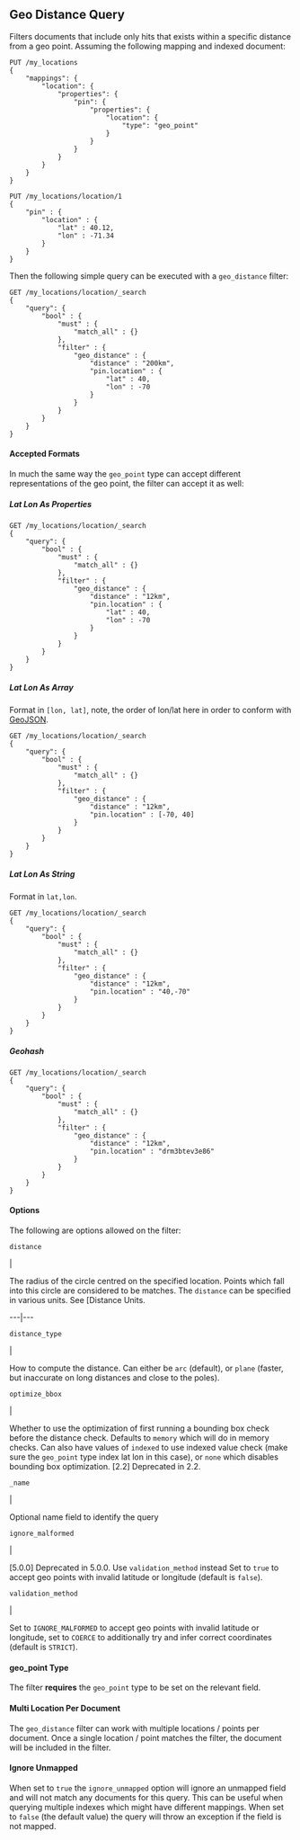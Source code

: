 ## Geo Distance Query

Filters documents that include only hits that exists within a specific distance from a geo point. Assuming the following mapping and indexed document:
    
    
    PUT /my_locations
    {
        "mappings": {
            "location": {
                "properties": {
                    "pin": {
                        "properties": {
                            "location": {
                                "type": "geo_point"
                            }
                        }
                    }
                }
            }
        }
    }
    
    PUT /my_locations/location/1
    {
        "pin" : {
            "location" : {
                "lat" : 40.12,
                "lon" : -71.34
            }
        }
    }

Then the following simple query can be executed with a `geo_distance` filter:
    
    
    GET /my_locations/location/_search
    {
        "query": {
            "bool" : {
                "must" : {
                    "match_all" : {}
                },
                "filter" : {
                    "geo_distance" : {
                        "distance" : "200km",
                        "pin.location" : {
                            "lat" : 40,
                            "lon" : -70
                        }
                    }
                }
            }
        }
    }

#### Accepted Formats

In much the same way the `geo_point` type can accept different representations of the geo point, the filter can accept it as well:

##### Lat Lon As Properties
    
    
    GET /my_locations/location/_search
    {
        "query": {
            "bool" : {
                "must" : {
                    "match_all" : {}
                },
                "filter" : {
                    "geo_distance" : {
                        "distance" : "12km",
                        "pin.location" : {
                            "lat" : 40,
                            "lon" : -70
                        }
                    }
                }
            }
        }
    }

##### Lat Lon As Array

Format in `[lon, lat]`, note, the order of lon/lat here in order to conform with [GeoJSON](http://geojson.org/).
    
    
    GET /my_locations/location/_search
    {
        "query": {
            "bool" : {
                "must" : {
                    "match_all" : {}
                },
                "filter" : {
                    "geo_distance" : {
                        "distance" : "12km",
                        "pin.location" : [-70, 40]
                    }
                }
            }
        }
    }

##### Lat Lon As String

Format in `lat,lon`.
    
    
    GET /my_locations/location/_search
    {
        "query": {
            "bool" : {
                "must" : {
                    "match_all" : {}
                },
                "filter" : {
                    "geo_distance" : {
                        "distance" : "12km",
                        "pin.location" : "40,-70"
                    }
                }
            }
        }
    }

##### Geohash
    
    
    GET /my_locations/location/_search
    {
        "query": {
            "bool" : {
                "must" : {
                    "match_all" : {}
                },
                "filter" : {
                    "geo_distance" : {
                        "distance" : "12km",
                        "pin.location" : "drm3btev3e86"
                    }
                }
            }
        }
    }

#### Options

The following are options allowed on the filter:

`distance`

| 

The radius of the circle centred on the specified location. Points which fall into this circle are considered to be matches. The `distance` can be specified in various units. See [Distance Units.   
  
---|---  
  
`distance_type`

| 

How to compute the distance. Can either be `arc` (default), or `plane` (faster, but inaccurate on long distances and close to the poles).   
  
`optimize_bbox`

| 

Whether to use the optimization of first running a bounding box check before the distance check. Defaults to `memory` which will do in memory checks. Can also have values of `indexed` to use indexed value check (make sure the `geo_point` type index lat lon in this case), or `none` which disables bounding box optimization.  [2.2] Deprecated in 2.2.   
  
`_name`

| 

Optional name field to identify the query   
  
`ignore_malformed`

| 

[5.0.0] Deprecated in 5.0.0. Use `validation_method` instead  Set to `true` to accept geo points with invalid latitude or longitude (default is `false`).   
  
`validation_method`

| 

Set to `IGNORE_MALFORMED` to accept geo points with invalid latitude or longitude, set to `COERCE` to additionally try and infer correct coordinates (default is `STRICT`).   
  
#### geo_point Type

The filter **requires** the `geo_point` type to be set on the relevant field.

#### Multi Location Per Document

The `geo_distance` filter can work with multiple locations / points per document. Once a single location / point matches the filter, the document will be included in the filter.

#### Ignore Unmapped

When set to `true` the `ignore_unmapped` option will ignore an unmapped field and will not match any documents for this query. This can be useful when querying multiple indexes which might have different mappings. When set to `false` (the default value) the query will throw an exception if the field is not mapped.
